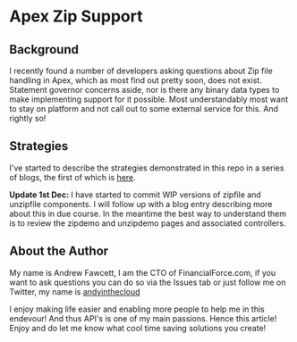 Apex Zip Support
================

Background
-----------

I recently found a number of developers asking questions about Zip file handling in Apex, which as most find out pretty soon, does not exist. Statement governor concerns aside, nor is there any binary data types to make implementing support for it possible. Most understandably most want to stay on platform and not call out to some external service for this. And rightly so!

Strategies
----------

I've started to describe the strategies demonstrated in this repo in a series of blogs, the first of which is [here](http://andrewfawcett.wordpress.com/2012/11/04/handling-office-files-and-zip-files-in-apex-part-1/).

**Update 1st Dec:** I have started to commit WIP versions of zipfile and unzipfile components. I will follow up with a blog entry describing more about this in due course. In the meantime the best way to understand them is to review the zipdemo and unzipdemo pages and associated controllers.

About the Author
----------------

My name is Andrew Fawcett, I am the CTO of FinancialForce.com, if you want to ask questions you can do so via the Issues tab or just follow me on Twitter, my name is [andyinthecloud](http://twitter.com/andyinthecloud)

I enjoy making life easier and enabling more people to help me in this endevour! And thus API's is one of my main passions. Hence this article! Enjoy and do let me know what cool time saving solutions you create!